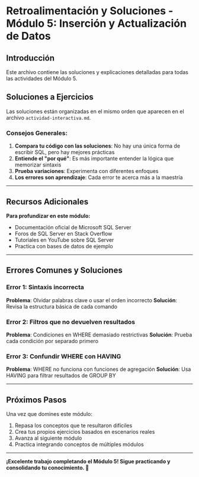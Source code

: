 # Retroalimentación y Soluciones - Módulo 5: Inserción y Actualización de Datos

## Introducción

Este archivo contiene las soluciones y explicaciones detalladas para todas las actividades del Módulo 5.

## Soluciones a Ejercicios

Las soluciones están organizadas en el mismo orden que aparecen en el archivo `actividad-interactiva.md`.

### Consejos Generales:

1. **Compara tu código con las soluciones**: No hay una única forma de escribir SQL, pero hay mejores prácticas
2. **Entiende el "por qué"**: Es más importante entender la lógica que memorizar sintaxis
3. **Prueba variaciones**: Experimenta con diferentes enfoques
4. **Los errores son aprendizaje**: Cada error te acerca más a la maestría

---

## Recursos Adicionales

**Para profundizar en este módulo:**

- Documentación oficial de Microsoft SQL Server
- Foros de SQL Server en Stack Overflow
- Tutoriales en YouTube sobre SQL Server
- Practica con bases de datos de ejemplo

---

## Errores Comunes y Soluciones

### Error 1: Sintaxis incorrecta
**Problema**: Olvidar palabras clave o usar el orden incorrecto
**Solución**: Revisa la estructura básica de cada comando

### Error 2: Filtros que no devuelven resultados
**Problema**: Condiciones en WHERE demasiado restrictivas
**Solución**: Prueba cada condición por separado primero

### Error 3: Confundir WHERE con HAVING
**Problema**: WHERE no funciona con funciones de agregación
**Solución**: Usa HAVING para filtrar resultados de GROUP BY

---

## Próximos Pasos

Una vez que domines este módulo:
1. Repasa los conceptos que te resultaron difíciles
2. Crea tus propios ejercicios basados en escenarios reales
3. Avanza al siguiente módulo
4. Practica integrando conceptos de múltiples módulos

---

**¡Excelente trabajo completando el Módulo 5! Sigue practicando y consolidando tu conocimiento. 🚀**
